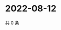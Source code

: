 # 2022-08-12

共 0 条

<!-- BEGIN WEIBO -->
<!-- 最后更新时间 Fri Aug 12 2022 20:31:18 GMT+0800 (China Standard Time) -->

<!-- END WEIBO -->

